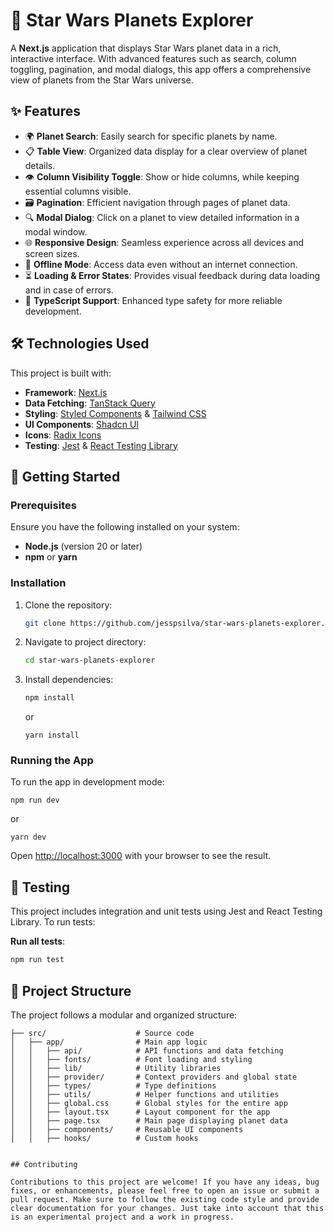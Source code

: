 # 🌌 Star Wars Planets Explorer

A **Next.js** application that displays Star Wars planet data in a rich, interactive interface. With advanced features such as search, column toggling, pagination, and modal dialogs, this app offers a comprehensive view of planets from the Star Wars universe.

## ✨ Features

- 🌍 **Planet Search**: Easily search for specific planets by name.
- 📋 **Table View**: Organized data display for a clear overview of planet details.
- 👁 **Column Visibility Toggle**: Show or hide columns, while keeping essential columns visible.
- 🗃 **Pagination**: Efficient navigation through pages of planet data.
- 🔍 **Modal Dialog**: Click on a planet to view detailed information in a modal window.
- 🌐 **Responsive Design**: Seamless experience across all devices and screen sizes.
- 📶 **Offline Mode**: Access data even without an internet connection.
- ⏳ **Loading & Error States**: Provides visual feedback during data loading and in case of errors.
- 🚀 **TypeScript Support**: Enhanced type safety for more reliable development.

## 🛠️ Technologies Used

This project is built with:

- **Framework**: [Next.js](https://nextjs.org)
- **Data Fetching**: [TanStack Query](https://tanstack.com/query)
- **Styling**: [Styled Components](https://styled-components.com) & [Tailwind CSS](https://tailwindcss.com)
- **UI Components**: [Shadcn UI](https://ui.shadcn.com)
- **Icons**: [Radix Icons](https://icons.radix-ui.com)
- **Testing**: [Jest](https://jestjs.io) & [React Testing Library](https://testing-library.com)

## 🚀 Getting Started

### Prerequisites

Ensure you have the following installed on your system:

- **Node.js** (version 20 or later)
- **npm** or **yarn**

### Installation

1. Clone the repository:
   ```bash
   git clone https://github.com/jesspsilva/star-wars-planets-explorer.git
   ```

2. Navigate to project directory:
   ```bash
   cd star-wars-planets-explorer
   ```

3. Install dependencies:
   ```bash
   npm install
   ```

   or

   ```
   yarn install
   ```

### Running the App

To run the app in development mode:

```
npm run dev
```

or

```
yarn dev
```

Open [http://localhost:3000](http://localhost:3000) with your browser to see the result.

## 🧪 Testing

This project includes integration and unit tests using Jest and React Testing Library. To run tests:

**Run all tests**:

```bash
npm run test
```

## 📂 Project Structure

The project follows a modular and organized structure:

```plaintext
├── src/                    # Source code
│   ├── app/                # Main app logic
│   │   ├── api/            # API functions and data fetching
│   │   ├── fonts/          # Font loading and styling
│   │   ├── lib/            # Utility libraries
│   │   ├── provider/       # Context providers and global state
│   │   ├── types/          # Type definitions
│   │   ├── utils/          # Helper functions and utilities
│   │   ├── global.css      # Global styles for the entire app
│   │   ├── layout.tsx      # Layout component for the app
│   │   ├── page.tsx        # Main page displaying planet data
│   │   ├── components/     # Reusable UI components
│   │   ├── hooks/          # Custom hooks


## Contributing

Contributions to this project are welcome! If you have any ideas, bug fixes, or enhancements, please feel free to open an issue or submit a pull request. Make sure to follow the existing code style and provide clear documentation for your changes. Just take into account that this is an experimental project and a work in progress.